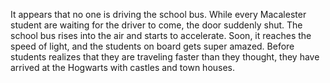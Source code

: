 It appears that no one is driving the school bus. While every Macalester student are waiting for the driver to come, the door suddenly shut. The school bus rises into the air and starts to accelerate. Soon, it reaches the speed of light, and the students on board gets super amazed. Before students realizes that they are traveling faster than they thought, they have arrived at the Hogwarts with castles and town houses.
